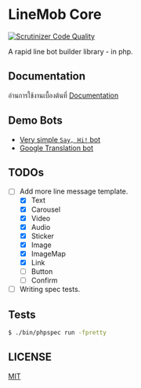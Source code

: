 # LineMob Core
[![Scrutinizer Code Quality](https://scrutinizer-ci.com/g/linemob/core/badges/quality-score.png?b=master)](https://scrutinizer-ci.com/g/linemob/core/?branch=master)

A rapid line bot builder library - in php.

## Documentation
อ่านการใช้งานเบื้องต้นที่ [Documentation](docs/README.md)

## Demo Bots
  - [Very simple `Say, Hi!` bot](https://github.com/linemob/bot-sayhi)
  - [Google Translation bot](https://github.com/linemob/bot-translation)
  
## TODOs
  - [ ] Add more line message template.
      - [x] Text
      - [x] Carousel
      - [x] Video
      - [x] Audio
      - [x] Sticker
      - [x] Image
      - [x] ImageMap
      - [x] Link
      - [ ] Button
      - [ ] Confirm
  - [ ] Writing spec tests.

## Tests
```bash
$ ./bin/phpspec run -fpretty
```

## LICENSE
[MIT](LICENSE)
